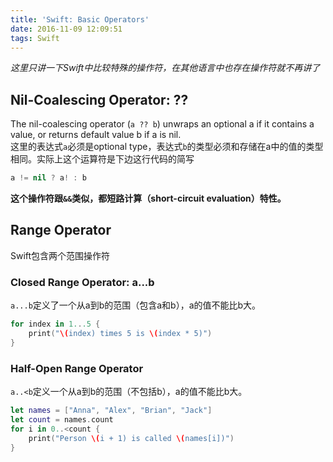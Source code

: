 ```yaml
---
title: 'Swift: Basic Operators'
date: 2016-11-09 12:09:51
tags: Swift
---
```

*这里只讲一下Swift中比较特殊的操作符，在其他语言中也存在操作符就不再讲了*  
## Nil-Coalescing Operator: ??
The nil-coalescing operator (`a ?? b`) unwraps an optional a if it contains a value, or returns default value b if a is nil.  
这里的表达式`a`必须是optional type，表达式`b`的类型必须和存储在a中的值的类型相同。实际上这个运算符是下边这行代码的简写  

~~~swift
a != nil ? a! : b
~~~
**这个操作符跟`&&`类似，都短路计算（short-circuit evaluation）特性。**
## Range Operator
Swift包含两个范围操作符
### Closed Range Operator: a...b
`a...b`定义了一个从a到b的范围（包含a和b），a的值不能比b大。  

~~~swift
for index in 1...5 {
	print("\(index) times 5 is \(index * 5)")
}
~~~
### Half-Open Range Operator
`a..<b`定义一个从a到b的范围（不包括b），a的值不能比b大。  

~~~swift
let names = ["Anna", "Alex", "Brian", "Jack"]
let count = names.count
for i in 0..<count {
    print("Person \(i + 1) is called \(names[i])")
}
~~~